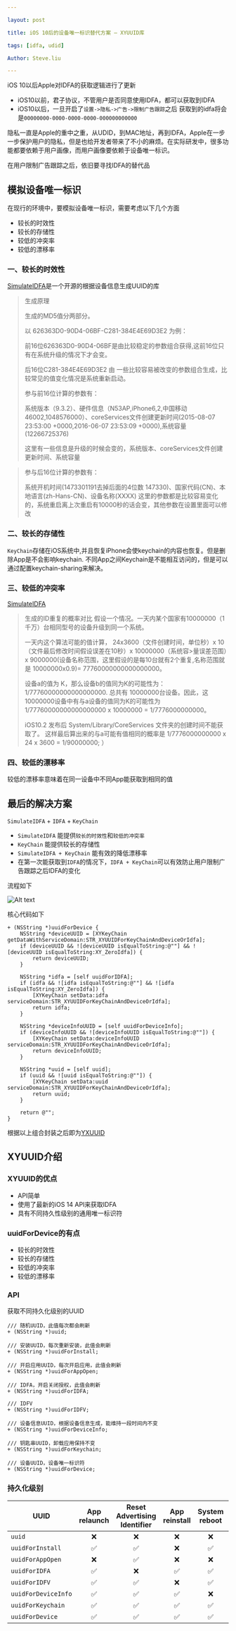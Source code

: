 ```yaml
---

layout: post

title: iOS 10后的设备唯一标识替代方案 — XYUUID库

tags: [idfa, udid]

Author: Steve.liu

---
```


iOS 10以后Apple对IDFA的获取逻辑进行了更新

- iOS10以前，君子协议，不管用户是否同意使用IDFA，都可以获取到IDFA
- iOS10以后，一旦开启了`设置->隐私->广告->限制广告跟踪`之后 获取到的idfa将会是`00000000-0000-0000-0000-000000000000`

隐私一直是Apple的重中之重，从UDID，到MAC地址，再到IDFA，Apple在一步一步保护用户的隐私，但是也给开发者带来了不小的麻烦。在实际研发中，很多功能都要依赖于用户画像，而用户画像要依赖于设备唯一标识。

在用户限制广告跟踪之后，依旧要寻找IDFA的替代品

## 模拟设备唯一标识

在现行的环境中，要模拟设备唯一标识，需要考虑以下几个方面

- 较长的时效性
- 较长的存储性
- 较低的冲突率
- 较低的漂移率

### 一、较长的时效性

[SimulateIDFA](https://github.com/youmi/SimulateIDFA/wiki/%E4%B8%AD%E6%96%87%E8%AF%B4%E6%98%8E%E6%96%87%E6%A1%A3)是一个开源的根据设备信息生成UUID的库

> 生成原理
> 
> 生成的MD5值分两部分。
> 
> 以 626363D0-90D4-06BF-C281-384E4E69D3E2 为例：
> 
> 前16位626363D0-90D4-06BF是由比较稳定的参数组合获得,这前16位只有在系统升级的情况下才会变。
> 
> 后16位C281-384E4E69D3E2 由 一些比较容易被改变的参数组合生成，比较常见的值变化情况是系统重新启动。
> 
> 参与前16位计算的参数有：
> 
> 系统版本（9.3.2）、硬件信息（N53AP,iPhone6,2,中国移动46002,1048576000）、coreServices文件创建更新时间(2015-08-07 23:53:00 +0000,2016-06-07 23:53:09 +0000),系统容量(12266725376)
> 
> 这里有一些信息是升级的时候会变的，系统版本、coreServices文件创建更新时间、系统容量

> 参与后16位计算的参数有：
> 
> 系统开机时间(1473301191去掉后面的4位数 147330)、国家代码(CN)、本地语言(zh-Hans-CN)、设备名称(XXXX)
这里的参数都是比较容易变化的，系统重启离上次重启有10000秒的话会变，其他参数在设置里面可以修改


### 二、较长的存储性

`KeyChain`存储在iOS系统中,并且恢复iPhone会使keychain的内容也恢复。但是删除App是不会影响keychain.
不同App之间Keychain是不能相互访问的，但是可以通过配置keychain-sharing来解决。

### 三、较低的冲突率

[SimulateIDFA](https://github.com/youmi/SimulateIDFA/wiki/%E4%B8%AD%E6%96%87%E8%AF%B4%E6%98%8E%E6%96%87%E6%A1%A3)

> 
>生成的ID重复的概率对比
>假设一个情况。一天内某个国家有10000000（1千万）台相同型号的设备升级到同一个系统。
>
>一天内这个算法可能的值计算， 24x3600（文件创建时间，单位秒）x 10（文件最后修改时间假设误差在10秒）x 10000000（系统容>量误差范围）x 9000000(设备名称范围，这里假设的是每10台就有2个重复,名称范围就是 10000000x0.9)= 77760000000000000000。
>
>设备a的值为 K，那么设备b的值同为K的可能性为： 1/77760000000000000000. 总共有 10000000台设备。因此，这10000000设备中有与a设备的值同为K的可能性为 1/77760000000000000000 x 10000000 = 1/7776000000000。
> 
> iOS10.2 发布后 System/Library/CoreServices 文件夹的创建时间不能获取了。 这样最后算出来的与a可能有值相同的概率是 1/7776000000000 x 24 x 3600 = 1/90000000; ）


### 四、较低的漂移率

较低的漂移率意味着在同一设备中不同App能获取到相同的值

## 最后的解决方案

`SimulateIDFA` + `IDFA` + `KeyChain`

- `SimulateIDFA` 能提供`较长的时效性`和`较低的冲突率`
- `KeyChain` 能提供较长的存储性
- `SimulateIDFA + KeyChain` 能有效的降低漂移率
- 在第一次能获取到`IDFA`的情况下，`IDFA + KeyChain`可以有效防止用户限制广告跟踪之后IDFA的变化

流程如下

![Alt text](../images/YXUUID/1.png)

核心代码如下

```
+ (NSString *)uuidForDevice {
    NSString *deviceUUID = [XYKeyChain getDataWithServiceDomain:STR_XYUUIDForKeyChainAndDeviceOrIdfa];
    if (deviceUUID && ![deviceUUID isEqualToString:@""] && ![deviceUUID isEqualToString:XY_ZeroIdfa]) {
        return deviceUUID;
    }
    
    NSString *idfa = [self uuidForIDFA];
    if (idfa && ![idfa isEqualToString:@""] && ![idfa isEqualToString:XY_ZeroIdfa]) {
        [XYKeyChain setData:idfa serviceDomain:STR_XYUUIDForKeyChainAndDeviceOrIdfa];
        return idfa;
    }
    
    NSString *deviceInfoUUID = [self uuidForDeviceInfo];
    if (deviceInfoUUID && ![deviceInfoUUID isEqualToString:@""]) {
        [XYKeyChain setData:deviceInfoUUID serviceDomain:STR_XYUUIDForKeyChainAndDeviceOrIdfa];
        return deviceInfoUUID;
    }
    
    NSString *uuid = [self uuid];
    if (uuid && ![uuid isEqualToString:@""]) {
        [XYKeyChain setData:uuid serviceDomain:STR_XYUUIDForKeyChainAndDeviceOrIdfa];
        return uuid;
    }
    
    return @"";
}
```

根据以上组合封装之后即为[YXUUID](https://github.com/guojunliu/XYUUID)


## XYUUID介绍


### XYUUID的优点

- API简单
- 使用了最新的iOS 14 API来获取IDFA
- 具有不同持久性级别的通用唯一标识符

### uuidForDevice的有点

- 较长的时效性
- 较长的存储性
- 较低的冲突率
- 较低的漂移率

### API

获取不同持久化级别的UUID

```
/// 随机UUID，此值每次都会刷新
+ (NSString *)uuid;

/// 安装UUID，每次重新安装，此值会刷新
+ (NSString *)uuidForInstall;

/// 开启应用UUID，每次开启应用，此值会刷新
+ (NSString *)uuidForAppOpen;

/// IDFA，开启关闭授权，此值会刷新
+ (NSString *)uuidForIDFA;

/// IDFV
+ (NSString *)uuidForIDFV;

/// 设备信息UUID，根据设备信息生成，能维持一段时间内不变
+ (NSString *)uuidForDeviceInfo;

/// 钥匙串UUID，卸载应用保持不变
+ (NSString *)uuidForKeychain;

/// 设备UUID，设备唯一标识符
+ (NSString *)uuidForDevice;

```

### 持久化级别


| UUID              	 | App relaunch | Reset Advertising Identifier | App reinstall | System reboot | System upgrade | System reset |
|-----------------------|:----------:|:------------:|:----------------------------:|:-------------:|:-------------:|:--------------:|
| `uuid `                |❌|❌|❌|❌|❌|❌|
| `uuidForInstall `      |✅|✅|❌|✅|✅|❌|
| `uuidForAppOpen `      |❌|✅|❌|❌|❌|❌|
| `uuidForIDFA `    	  |✅|❌|✅|✅|✅|❌|
| `uuidForIDFV `       	  |✅|✅|❌|✅|✅|❌|
| `uuidForDeviceInfo `   |✅|✅|✅|❌|❌|❌|
| `uuidForKeychain `     |✅|✅|✅|✅|✅|❌|
| `uuidForDevice `       |✅|✅|✅|✅|✅|❌|